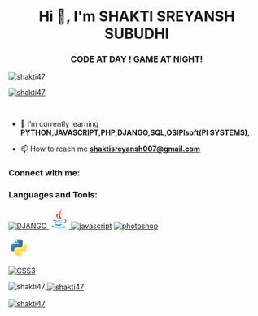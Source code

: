 <h1 align="center">Hi 👋, I'm SHAKTI SREYANSH SUBUDHI</h1>
<h3 align="center">CODE AT DAY ! GAME AT NIGHT!</h3>

<p align="left"> <img src="https://komarev.com/ghpvc/?username=shakti47&label=Profile%20views&color=0e75b6&style=flat" alt="shakti47" /> </p>

<p align="left"> <a href="https://github.com/ryo-ma/github-profile-trophy"><img src="https://github-profile-trophy.vercel.app/?username=shakti47" alt="shakti47" /></a> </p>

<p align="left"> <a href="https://twitter.com/" target="blank"><img src="https://img.shields.io/twitter/follow/?logo=twitter&style=for-the-badge" alt="" /></a> </p>

- 🌱 I’m currently learning **PYTHON,JAVASCRIPT,PHP,DJANGO,SQL,OSIPIsoft(PI SYSTEMS),**

- 📫 How to reach me **shaktisreyansh007@gmail.com**

<h3 align="left">Connect with me:</h3>
<p align="left">
</p>

<h3 align="left">Languages and Tools:</h3>

<p align="left"> <a href="https://www.djangoproject.com/" target="_blank" rel="noreferrer"> 
<img src="https://cdn.jsdelivr.net/gh/devicons/devicon@latest/icons/django/django-plain-wordmark.svg" alt="DJANGO" width="40" height="40"/> </a> 

<a href="https://www.java.com" target="_blank" rel="noreferrer"> 
<img src="https://raw.githubusercontent.com/devicons/devicon/master/icons/java/java-original.svg" alt="java" width="40" height="40"/> </a>

<a href="https://developer.mozilla.org/en-US/docs/Web/JavaScript" target="_blank" rel="noreferrer"> 
<img src="https://cdn.jsdelivr.net/gh/devicons/devicon@latest/icons/javascript/javascript-original.svg" alt="javascript" width="40" height="40" /></a> 

<a href="https://www.photoshop.com/en" target="_blank" rel="noreferrer"> 
<img src="https://cdn.jsdelivr.net/gh/devicons/devicon@latest/icons/photoshop/photoshop-original.svg" alt="photoshop" width="40" height="40"/> </a> 

<a href="https://www.python.org" target="_blank" rel="noreferrer"> <img src="https://raw.githubusercontent.com/devicons/devicon/master/icons/python/python-original.svg" alt="python" width="40" height="40"/> </a> </p>

<a href="https://www.css3.org" target="_blank" rel="noreferrer"> <img src="https://cdn.jsdelivr.net/gh/devicons/devicon@latest/icons/css3/css3-original.svg" alt="CSS3" width="40" height="40" />
<a href="https://www.microsoft.com/en-us/power-platform/products/power-bi" target="_blank" rel="noreferrer">


<p><img align="left" src="https://github-readme-stats.vercel.app/api/top-langs?username=shakti47&show_icons=true&locale=en&layout=compact" alt="shakti47" /></p>



<p>&nbsp;<img align="center" src="https://github-readme-stats.vercel.app/api?username=shakti47&show_icons=true&locale=en" alt="shakti47" /></p>

<p><img align="center" src="https://github-readme-streak-stats.herokuapp.com/?user=shakti47&" alt="shakti47" /></p>
